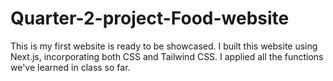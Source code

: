 # Quarter-2-project-Food-website
This is my first website is ready to be showcased. I built this website using Next.js, incorporating both CSS and Tailwind CSS. I applied all the functions we've learned in class so far. 
